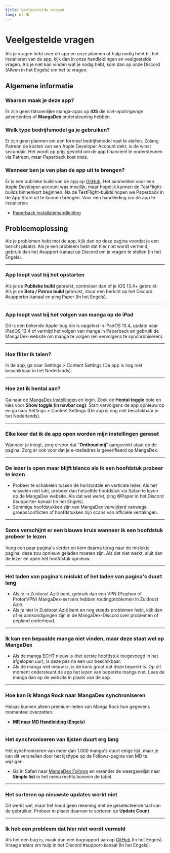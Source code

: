 ```yaml
---
title: Veelgestelde vragen
lang: nl-NL
---
```


# Veelgestelde vragen
Als je vragen hebt over de app en onze plannen of hulp nodig hebt bij het installeren van de app, kijk dan in onze handleidingen en veelgestelde vragen. Als je niet kan vinden wat je nodig hebt, kom dan op onze Discord (Alleen in het Engels) om het te vragen.

## Algemene informatie

### Waarom maak je deze app?
Er zijn geen fatsoenlijke manga-apps op **iOS** die _niet-opdringerige_ advertenties of **MangaDex** ondersteuning hebben.

### Welk type bedrijfsmodel ga je gebruiken?
Er zijn geen plannen om een formeel bedrijfsmodel vast te stellen. Zolang Patreon de kosten van een Apple Developer Account dekt, is de winst secundair. Het wordt op prijs gesteld om de app financieel te ondersteunen via Patreon, maar Paperback kost niets.

### Wanneer ben je van plan de app uit te brengen?
Er is een publieke build van de app op [GitHub](https://github.com/Paperback-iOS/app/releases). Het aanmelden voor een Apple Developer-account was moeilijk, maar hopelijk kunnen de TestFlight-builds binnenkort beginnen. Na de TestFlight-builds hopen we Paperback in de App Store uit te kunnen brengen. Voor een handleiding om de app te installeren:

 * [Paperback Installatiehandleiding](/nl/help/guides/getting-started)

## Probleemoplossing
Als je problemen hebt met de app, kijk dan op deze pagina voordat je een bericht plaatst. Als je een probleem hebt dat hier niet wordt vermeld, gebruik dan het #support-kanaal op Discord om je vragen te stellen (In het Engels).

---

### App loopt vast bij het opstarten
Als je de **Publieke build** gebruikt, controleer dan of je iOS 13.4+ gebruikt. Als je de **Beta / Patron build** gebruikt, stuur een bericht op het Discord #supporter-kanaal en ping Paper (In het Engels).

---

### App loopt vast bij het volgen van manga op de iPad
Dit is een bekende Apple-bug die is opgelost in iPadOS 13.4, update naar iPadOS 13.4 of vermijd het volgen van manga in Paperback en gebruik de MangaDex-website om manga te volgen (en vervolgens te synchroniseren).

---

### Hoe filter ik talen?
In de app, ga naar Settings > Content Settings (De app is nog niet beschikbaar in het Nederlands).

---

### Hoe zet ik hentai aan?
Ga naar de [MangaDex Instellingen](https://mangadex.org/settings) en login. Zoek de **Hentai toggle** opie en kies voor **Show toggle (in navbar cog)**.
Start vervolgens de app opnieuw op en ga naar Settings > Content Settings (De app is nog niet beschikbaar in het Nederlands).

---

### Elke keer dat ik de app open worden mijn instellingen gereset
Wanneer je inlogt, zorg ervoor dat "**Onthoud mij**" aangevinkt staat op de pagina.
Zorg er ook voor dat je e-mailadres is geverifieerd op MangaDex.

---

### De lezer is open maar blijft blanco als ik een hoofdstuk probeer te lezen
 * Probeer te schakelen tussen de horizontale en verticale lezer. Als het wisselen niet lukt, probeer dan hetzelfde hoofdstuk via Safari te lezen op de MangaDex website. Als dat wel werkt, ping @Paper in het Discord #supporter-kanaal (In het Engels).
 * Sommige hoofdstukken zijn van MangaDex verwijderd vanwege groepsconflicten of hoofdstukken zijn scans van officiële vertalingen.

---

### Soms verschijnt er een blauwe kruis wanneer ik een hoofdstuk probeer te lezen
Veeg een paar pagina's verder en kom daarna terug naar de mislukte pagina, deze zou opnieuw geladen moeten zijn. Als dat niet werkt, sluit dan de lezer en open het hoofdstuk opnieuw.

---

### Het laden van pagina's mislukt of het laden van pagina's duurt lang
 * Als je in Zuidoost Azië bent, gebruik dan een VPN (Psiphon of ProtonVPN) MangaDex-servers hebben routingproblemen in Zuidoost Azië.
 * Als je niet in Zuidoost Azië bent en nog steeds problemen hebt, kijk dan of er aankondigingen zijn in de MangaDex-Discord over problemen of gepland onderhoud.

---

### Ik kan een bepaalde manga niet vinden, maar deze staat wel op MangaDex
 * Als de manga ECHT nieuw is (het eerste hoofdstuk toegevoegd in het afgelopen uur), is deze pas na een uur beschikbaar.
 * Als de manga niet nieuw is, is de kans groot dat deze beperkt is. Op dit moment ondersteunt de app het lezen van beperkte manga niet. Lees de manga dan op de website in plaats van de app.

---

### Hoe kan ik Manga Rock naar MangaDex synchroniseren
Helaas kunnen alleen premium-leden van Manga Rock hun gegevens momenteel overzetten.

 * [**MR naar MD Handleiding (Engels)**](https://www.reddit.com/r/mangarockapp/comments/f89aie/tool_exporting_mr_favorites/)

---

### Het synchroniseren van lijsten duurt erg lang
Het synchroniseren van meer dan 1.000 manga's duurt enige tijd, maar je kan dit versnellen door het lijsttype op de Follows-pagina van MD te wijzigen:

 * Ga in Safari naar [MangaDex Follows](https://mangadex.org/follows/manga/) en verander de weergavelijst naar **Simple list** in het menu rechts bovenin de tabel.

---

### Het sorteren op nieuwste updates werkt niet
Dit werkt wel, maar het houd geen rekening met de geselecteerde taal van de gebruiker. Probeer in plaats daarvan te sorteren op **Update Count**.

---

### Ik heb een probleem dat hier niet wordt vermeld
Als het een bug is, maak dan een bugrapport aan op [GitHub](https://github.com/Paperback-iOS/app/issues) (In het Engels). Vraag anders om hulp in het Discord #support-kanaal (In het Engels).